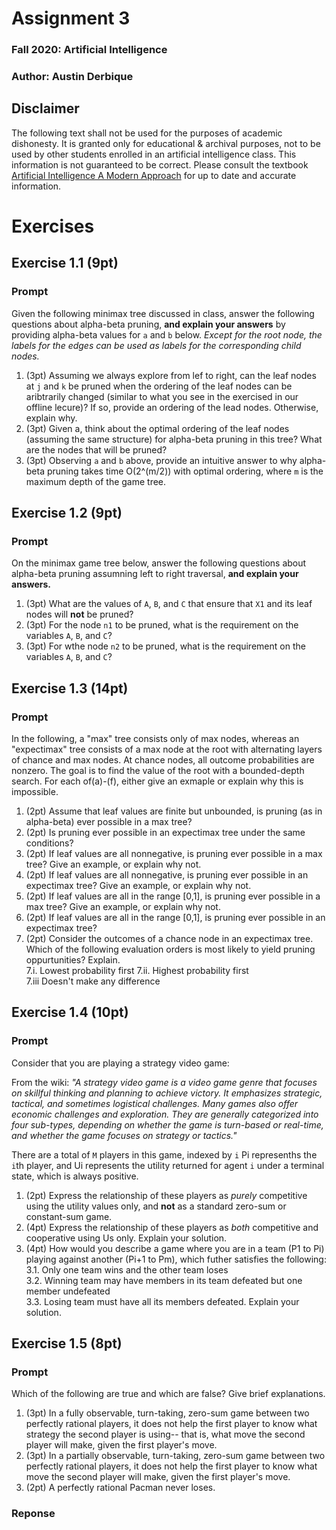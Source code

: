 # Assignment 3
### Fall 2020: Artificial Intelligence
### Author: Austin Derbique

## Disclaimer
The following text shall not be used for the purposes of academic dishonesty. It is granted only for educational & archival purposes, not to be used by other students enrolled in an artificial intelligence class. This information is not guaranteed to be correct. Please consult the textbook [Artificial Intelligence A Modern Approach](https://www.amazon.com/Artificial-Intelligence-Modern-Approach-3rd/dp/0136042597) for up to date and accurate information.

# Exercises 

## Exercise 1.1 (9pt)
### Prompt
Given the following minimax tree discussed in class, answer the following questions about alpha-beta pruning, **and explain your answers** by providing alpha-beta values for `a` and `b` below. *Except for the root node, the labels for the edges can be used as labels for the corresponding child nodes.*

1. (3pt) Assuming we always explore from lef to right, can the leaf nodes at `j` and `k` be pruned when the ordering of the leaf nodes can be aribtrarily changed (similar to what you see in the exercised in our offline lecure)? If so, provide an ordering of the lead nodes. Otherwise, explain why.
2. (3pt) Given a, think about the optimal ordering of the leaf nodes (assuming the same structure) for alpha-beta pruning in this tree? What are the nodes that will be pruned?
3. (3pt) Observing `a` and `b` above, provide an intuitive answer to why alpha-beta pruning takes time O(2^(m/2)) with optimal ordering, where `m` is the maximum depth of the game tree.

## Exercise 1.2 (9pt)
### Prompt
On the minimax game tree below, answer the following questions about alpha-beta pruning assumning left to right traversal, **and explain your answers.**

1. (3pt) What are the values of `A`, `B`, and `C` that ensure that `X1` and its leaf nodes will **not** be pruned?
2. (3pt) For the node `n1` to be pruned, what is the requirement on the variables `A`, `B`, and `C`?
3. (3pt) For wthe node `n2` to be pruned, what is the requirement on the variables `A`, `B`, and `C`?

## Exercise 1.3 (14pt)
### Prompt
In the following, a "max" tree consists only of max nodes, whereas an "expectimax" tree consists of a max node at the root with alternating layers of chance and max nodes. At chance nodes, all outcome probabilities are nonzero. The goal is to find the value of the root with a bounded-depth search. For each of(a)-(f), either give an exmaple or explain why this is impossible.

1. (2pt) Assume that leaf values are finite but unbounded, is pruning (as in alpha-beta) ever possible in a max tree?  
2. (2pt) Is pruning ever possible in an expectimax tree under the same conditions?  
3. (2pt) If leaf values are all nonnegative, is pruning ever possible in a max tree? Give an example, or explain why not.  
4. (2pt) If leaf values are all nonnegative, is pruning ever possible in an expectimax tree? Give an example, or explain why not.  
5. (2pt) If leaf values are all in the range [0,1], is pruning ever possible in a max tree? Give an example, or explain why not.
6. (2pt) If leaf values are all in the range [0,1], is pruning ever possible in an expectimax tree?  
7. (2pt) Consider the outcomes of a chance node in an expectimax tree. Which of the following evaluation orders is most likely to yield pruning oppurtunities? Explain.  
    7.i. Lowest probability first
    7.ii. Highest probability first  
    7.iii Doesn't make any difference

## Exercise 1.4 (10pt)
### Prompt
Consider that you are playing a strategy video game:  

From the wiki: *"A strategy video game is a video game genre that focuses on skillful thinking and planning to achieve victory. It emphasizes strategic, tactical, and sometimes logistical challenges. Many games also offer economic challenges and exploration. They are generally categorized into four sub-types, depending on whether the game is turn-based or real-time, and whether the game focuses on strategy or tactics."*

There are a total of `M` players in this game, indexed by `i` Pi represenths the `i`th player, and Ui represents the utility returned for agent `i` under a terminal state, which is always positive.  

1. (2pt) Express the relationship of these players as *purely* competitive using the utility values only, and **not** as a standard zero-sum or constant-sum game.  
2. (4pt) Express the relationship of these players as *both* competitive and cooperative using Us only. Explain your solution.  
3. (4pt) How would you describe a game where you are in a team (P1 to Pi) playing against another (Pi+1 to Pm), which futher satisfies the following:  
    3.1. Only one team wins and the other team loses  
    3.2. Winning team may have members in its team defeated but one member undefeated  
    3.3. Losing team must have all its members defeated. Explain your solution.  

## Exercise 1.5 (8pt)
### Prompt
Which of the following are true and which are false? Give brief explanations.

1. (3pt) In a fully observable, turn-taking, zero-sum game between two perfectly rational players, it does not help the first player to know what strategy the second player is using-- that is, what move the second player will make, given the first player's move.
2. (3pt) In a partially observable, turn-taking, zero-sum game between two perfectly rational players, it does not help the first player to know what move the second player will make, given the first player's move.  
3. (2pt) A perfectly rational Pacman never loses.

### Reponse

